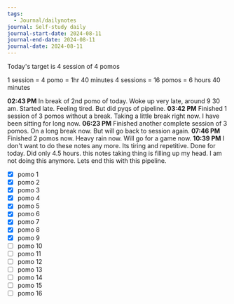 ```yaml
---
tags:
  - Journal/dailynotes
journal: Self-study daily
journal-start-date: 2024-08-11
journal-end-date: 2024-08-11
journal-date: 2024-08-11
---
```

Today's target is 4 session of 4 pomos

1 session = 4 pomo = 1hr 40 minutes
4 sessions = 16 pomos = 6 hours 40 minutes

**02:43 PM** In break of 2nd pomo of today. Woke up very late, around 9 30 am. Started late. Feeling tired. But did pyqs of pipeline.
**03:42 PM** Finished 1 session of 3 pomos without a break. Taking a little break right now. I have been sitting for long now.
**06:23 PM** Finished another complete session of 3 pomos. On a long break now. But will go back to session again.
**07:46 PM** Finished 2 pomos now. Heavy rain now. Will go for a game now. 
**10:39 PM** I don't want to do these notes any more. Its tiring and repetitive. Done for today. Did only 4.5 hours. this notes taking thing is filling up my head. I am not doing this anymore. Lets end this with this pipeline.

- [x] pomo 1
- [x] pomo 2
- [x] pomo 3
- [x] pomo 4
- [x] pomo 5
- [x] pomo 6
- [x] pomo 7
- [x] pomo 8
- [x] pomo 9
- [ ] pomo 10
- [ ] pomo 11
- [ ] pomo 12
- [ ] pomo 13
- [ ] pomo 14
- [ ] pomo 15
- [ ] pomo 16
